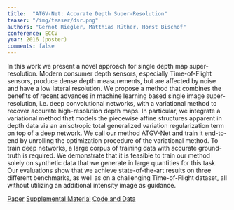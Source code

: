 ```yaml
---
title:  "ATGV-Net: Accurate Depth Super-Resolution"
teaser: "/img/teaser/dsr.png"
authors: "Gernot Riegler, Matthias Rüther, Horst Bischof"
conference: ECCV
year: 2016 (poster)
comments: false
---
```


In this work we present a novel approach for single depth map super-resolution.
Modern consumer depth sensors, especially Time-of-Flight sensors, produce dense depth measurements, but are affected by noise and have a low lateral resolution.
We propose a method that combines the benefits of recent advances in machine learning based single image super-resolution, i.e. deep convolutional networks, with a variational method to recover accurate high-resolution depth maps.
In particular, we integrate a variational method that models the piecewise affine structures apparent in depth data via an anisotropic total generalized variation regularization term on top of a deep network.
We call our method ATGV-Net and train it end-to-end by unrolling the optimization procedure of the variational method.
To train deep networks, a large corpus of training data with accurate ground-truth is required.
We demonstrate that it is feasible to train our method solely on synthetic data that we generate in large quantities for this task.
Our evaluations show that we achieve state-of-the-art results on three different benchmarks, as well as on a challenging Time-of-Flight dataset, all without utilizing an additional intensity image as guidance.

[Paper](/papers/dsr.pdf)
[Supplemental Material](http://rvlab.icg.tugraz.at/documents/riegler/eccv16_supp.pdf)
[Code and Data](https://github.com/griegler/primal-dual-networks)
